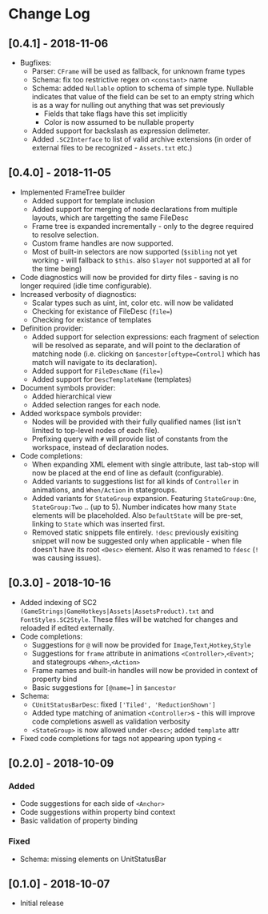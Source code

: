# Change Log

## [0.4.1] - 2018-11-06

* Bugfixes:
  * Parser: `CFrame` will be used as fallback, for unknown frame types
  * Schema: fix too restrictive regex on `<constant>` name
  * Schema: added `Nullable` option to schema of simple type. Nullable indicates that value of the field can be set to an empty string
    which is as a way for nulling out anything that was set previously
    * Fields that take flags have this set implicitly
    * Color is now assumed to be nullable property
  * Added support for backslash as expression delimeter.
  * Added `.SC2Interface` to list of valid archive extensions (in order of external files to be recognized - `Assets.txt` etc.)

## [0.4.0] - 2018-11-05

* Implemented FrameTree builder
  * Added support for template inclusion
  * Added support for merging of node declarations from multiple layouts, which are targetting the same FileDesc
  * Frame tree is expanded incrementally - only to the degree required to resolve selection.
  * Custom frame handles are now supported.
  * Most of built-in selectors are now supported (`$sibling` not yet working - will fallback to `$this`. also `$layer` not supported at all for the time being)
* Code diagnostics will now be provided for dirty files - saving is no longer required (idle time configurable).
* Increased verbosity of diagnostics:
  * Scalar types such as uint, int, color etc. will now be validated
  * Checking for existance of FileDesc (`file=`)
  * Checking for existance of templates
* Definition provider:
  * Added support for selection expressions: each fragment of selection will be resolved as separate, and will point to the declaration of matching node (i.e. clicking on `$ancestor[oftype=Control]` which has match will navigate to its declaration).
  * Added support for `FileDescName` (`file=`)
  * Added support for `DescTemplateName` (templates)
* Document symbols provider:
  * Added hierarchical view
  * Added selection ranges for each node.
* Added workspace symbols provider:
  * Nodes will be provided with their fully qualified names (list isn't limited to top-level nodes of each file).
  * Prefixing query with `#` will provide list of constants from the workspace, instead of declaration nodes.
* Code completions:
  * When expanding XML element with single attribute, last tab-stop will now be placed at the end of line as default (configurable).
  * Added variants to suggestions list for all kinds of `Controller` in animations, and `When/Action` in stategroups.
  * Added variants for `StateGroup` expansion. Featuring `StateGroup:One`, `StateGroup:Two` .. (up to 5). Number indicates how many `State` elements will be placeholded. Also `DefaultState` will be pre-set, linking to `State` which was inserted first.
  * Removed static snippets file entirely. `!desc` previously exisiting snippet will now be suggested only when applicable - when file doesn't have its root `<Desc>` element. Also it was renamed to `fdesc` (`!` was causing issues).

## [0.3.0] - 2018-10-16

* Added indexing of SC2 `(GameStrings|GameHotkeys|Assets|AssetsProduct).txt` and `FontStyles.SC2Style`. These files will be watched for changes and reloaded if edited externally.
* Code completions:
  * Suggestions for `@` will now be provided for `Image`,`Text`,`Hotkey`,`Style`
  * Suggestions for `frame` attribute in animations `<Controller>`,`<Event>`; and stategroups `<When>`,`<Action>`
  * Frame names and built-in handles will now be provided in context of property bind
  * Basic suggestions for `[@name=]` in `$ancestor`
* Schema:
  * `CUnitStatusBarDesc`: fixed `['Tiled', 'ReductionShown']`
  * Added type matching of animation `<Controller>`s - this will improve code completions aswell as validation verbosity
  * `<StateGroup>` is now allowed under `<Desc>`; added `template` attr
* Fixed code completions for tags not appearing upon typing `<`

## [0.2.0] - 2018-10-09

### Added

* Code suggestions for each side of `<Anchor>`
* Code suggestions within property bind context
* Basic validation of property binding

### Fixed

* Schema: missing elements on UnitStatusBar

## [0.1.0] - 2018-10-07

* Initial release
